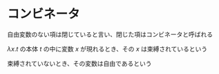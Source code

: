 # コンビネータ

自由変数のない項は閉じていると言い、閉じた項はコンビネータと呼ばれる

$\lambda x. t$ の本体 $t$ の中に変数 $x$ が現れるとき、その $x$ は束縛されているという

束縛されていないとき、その変数は自由であるという
